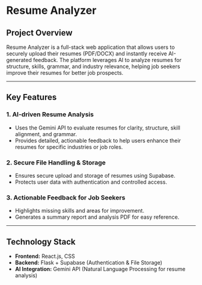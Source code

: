 # Resume Analyzer

## Project Overview
Resume Analyzer is a full-stack web application that allows users to securely upload their resumes (PDF/DOCX) and instantly receive AI-generated feedback. The platform leverages AI to analyze resumes for structure, skills, grammar, and industry relevance, helping job seekers improve their resumes for better job prospects.

---

## Key Features

### 1. AI-driven Resume Analysis
- Uses the Gemini API to evaluate resumes for clarity, structure, skill alignment, and grammar.
- Provides detailed, actionable feedback to help users enhance their resumes for specific industries or job roles.

### 2. Secure File Handling & Storage
- Ensures secure upload and storage of resumes using Supabase.
- Protects user data with authentication and controlled access.

### 3. Actionable Feedback for Job Seekers
- Highlights missing skills and areas for improvement.
- Generates a summary report and analysis PDF for easy reference.

---

## Technology Stack

- **Frontend:** React.js, CSS  
- **Backend:** Flask + Supabase (Authentication & File Storage)  
- **AI Integration:** Gemini API (Natural Language Processing for resume analysis)  



